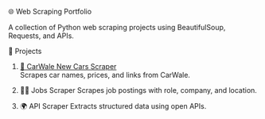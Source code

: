 🌐 Web Scraping Portfolio

A collection of Python web scraping projects using BeautifulSoup, Requests, and APIs.

📂 Projects

1. [🚗 CarWale New Cars Scraper](./CarWale_Scraper)  
   Scrapes car names, prices, and links from CarWale.

2. 🧑‍💼 Jobs Scraper
   Scrapes job postings with role, company, and location.

3. 🌍 API Scraper
   Extracts structured data using open APIs.
